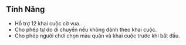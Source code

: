 ## Tính Năng
- Hỗ trợ 12 khai cuộc cờ vua.
- Cho phép tự do di chuyển nếu không đánh theo khai cuộc.
- Cho phép người chơi chọn màu quân và khai cuộc trước khi bắt đầu.
